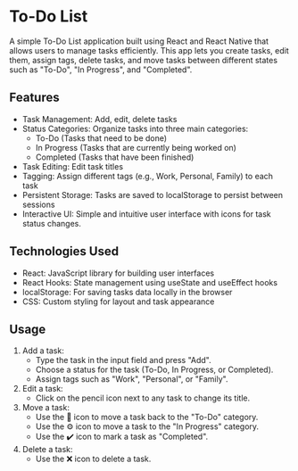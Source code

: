 # To-Do List
A simple To-Do List application built using React and React Native that allows users to manage tasks efficiently. This app lets you create tasks, edit them, assign tags, delete tasks, and move tasks between different states such as "To-Do", "In Progress", and "Completed".

## Features
- Task Management: Add, edit, delete tasks
- Status Categories: Organize tasks into three main categories:
    - To-Do (Tasks that need to be done)
    - In Progress (Tasks that are currently being worked on)
    - Completed (Tasks that have been finished)
- Task Editing: Edit task titles
- Tagging: Assign different tags (e.g., Work, Personal, Family) to each task
- Persistent Storage: Tasks are saved to localStorage to persist between sessions
- Interactive UI: Simple and intuitive user interface with icons for task status changes.

## Technologies Used
- React: JavaScript library for building user interfaces
- React Hooks: State management using useState and useEffect hooks
- localStorage: For saving tasks data locally in the browser
- CSS: Custom styling for layout and task appearance

## Usage
1. Add a task:
    - Type the task in the input field and press "Add".
    - Choose a status for the task (To-Do, In Progress, or Completed).
    - Assign tags such as "Work", "Personal", or "Family".
2. Edit a task:
    - Click on the pencil icon next to any task to change its title.
3. Move a task:
    - Use the 📌 icon to move a task back to the "To-Do" category.
    - Use the ⚙️ icon to move a task to the "In Progress" category.
    - Use the ✔️ icon to mark a task as "Completed".
4. Delete a task:
    - Use the ❌ icon to delete a task.

